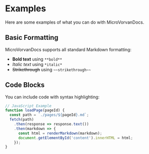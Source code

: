 # Examples

Here are some examples of what you can do with MicroVorvanDocs.

## Basic Formatting

MicroVorvanDocs supports all standard Markdown formatting:

- **Bold text** using `**bold**`
- *Italic text* using `*italic*`
- ~~Strikethrough~~ using `~~strikethrough~~`

## Code Blocks

You can include code with syntax highlighting:

```javascript
// JavaScript Example
function loadPage(pageId) {
  const path = `./pages/${pageId}.md`;
  fetch(path)
    .then(response => response.text())
    .then(markdown => {
      const html = renderMarkdown(markdown);
      document.getElementById('content').innerHTML = html;
    });
}
